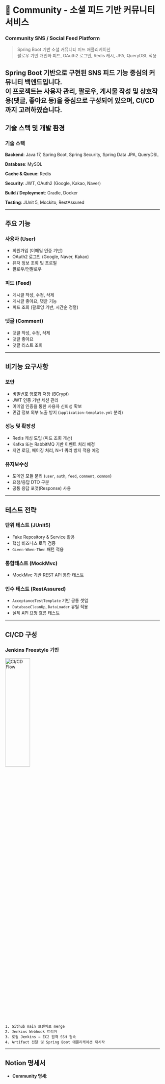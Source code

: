 # 🐝 Community - 소셜 피드 기반 커뮤니티 서비스


### Community SNS / Social Feed Platform <br>
> Spring Boot 기반 소셜 커뮤니티 피드 애플리케이션 <br>
> 팔로우 기반 개인화 피드, OAuth2 로그인, Redis 캐시, JPA, QueryDSL 적용 


Spring Boot 기반으로 구현된 SNS 피드 기능 중심의 커뮤니티 백엔드입니다.  
이 프로젝트는 사용자 관리, 팔로우, 게시물 작성 및 상호작용(댓글, 좋아요 등)을 중심으로 구성되어 있으며, CI/CD 까지 고려하였습니다.
---

## 기술 스택 및 개발 환경

### 기술 스택

**Backend**: Java 17, Spring Boot, Spring Security, Spring Data JPA, QueryDSL

**Database**: MySQL

**Cache & Queue**: Redis

**Security**: JWT, OAuth2 (Google, Kakao, Naver)

**Build / Deployment**: Gradle, Docker

**Testing**: JUnit 5, Mockito, RestAssured

---

## 주요 기능

###  사용자 (User)
- 회원가입 (이메일 인증 기반)
- OAuth2 로그인 (Google, Naver, Kakao)
- 유저 정보 조회 및 프로필
- 팔로우/언팔로우

###  피드 (Feed)
- 게시글 작성, 수정, 삭제
- 게시글 좋아요, 댓글 기능
- 피드 조회 (팔로잉 기반, 시간순 정렬)

###  댓글 (Comment)
- 댓글 작성, 수정, 삭제
- 댓글 좋아요
- 댓글 리스트 조회

---

##  비기능 요구사항

### 보안
- 비밀번호 암호화 저장 (BCrypt)
- JWT 인증 기반 세션 관리
- 이메일 인증을 통한 사용자 신뢰성 확보
- 민감 정보 외부 노출 방지 (`application-template.yml` 분리)

### 성능 및 확장성
- Redis 캐싱 도입 (피드 조회 개선)
- Kafka 또는 RabbitMQ 기반 이벤트 처리 예정
- 지연 로딩, 페이징 처리, N+1 쿼리 방지 적용 예정

### 유지보수성
- 도메인 모듈 분리 (`user`, `auth`, `feed`, `comment`, `common`)
- 요청/응답 DTO 구분
- 공통 응답 포맷(Response<T>) 사용

---

## 테스트 전략

### 단위 테스트 (JUnit5)
- Fake Repository & Service 활용
- 핵심 비즈니스 로직 검증
- `Given-When-Then` 패턴 적용

### 통합테스트 (MockMvc)
- MockMvc 기반 REST API 통합 테스트

### 인수 테스트 (RestAssured)
- `AcceptanceTestTemplate` 기반 공통 셋업
- `DatabaseCleanUp`, `DataLoader` 유틸 적용
- 실제 API 요청 흐름 테스트

---

##  CI/CD 구성

### Jenkins Freestyle 기반
<img src="/poooo/Downloads/개인 페이지 & 공유된 페이지/Community 프로젝트 명세 1ddd6d6b919180efabd5d5e5ddc24834.jpg" width="40%" height="30%" title="px(픽셀) 크기 설정" alt="CI/CD Flow"></img>

```plaintext
1. Github main 브랜치로 merge
2. Jenkins Webhook 트리거
3. 로컬 Jenkins → EC2 원격 SSH 접속
4. Artifact 전달 및 Spring Boot 애플리케이션 재시작
```
---

## Notion 명세서

- **Community 명세**: 
